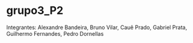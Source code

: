 # grupo3_P2
Integrantes:
Alexandre Bandeira,
Bruno Vilar,
Cauê Prado,
Gabriel Prata,
Guilhermo Fernandes,
Pedro Dornellas
